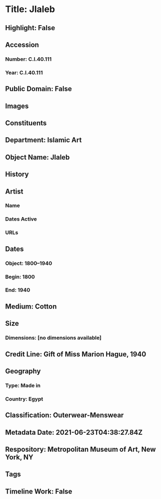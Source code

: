 # Title: Jlaleb
## Highlight: False
## Accession
### Number: C.I.40.111
### Year: C.I.40.111
## Public Domain: False
## Images
## Constituents
## Department: Islamic Art
## Object Name: Jlaleb
## History
## Artist
### Name
### Dates Active
### URLs
## Dates
### Object: 1800–1940
### Begin: 1800
### End: 1940
## Medium: Cotton
## Size
### Dimensions: [no dimensions available]
## Credit Line: Gift of Miss Marion Hague, 1940
## Geography
### Type: Made in
### Country: Egypt
## Classification: Outerwear-Menswear
## Metadata Date: 2021-06-23T04:38:27.84Z
## Respository: Metropolitan Museum of Art, New York, NY
## Tags
## Timeline Work: False